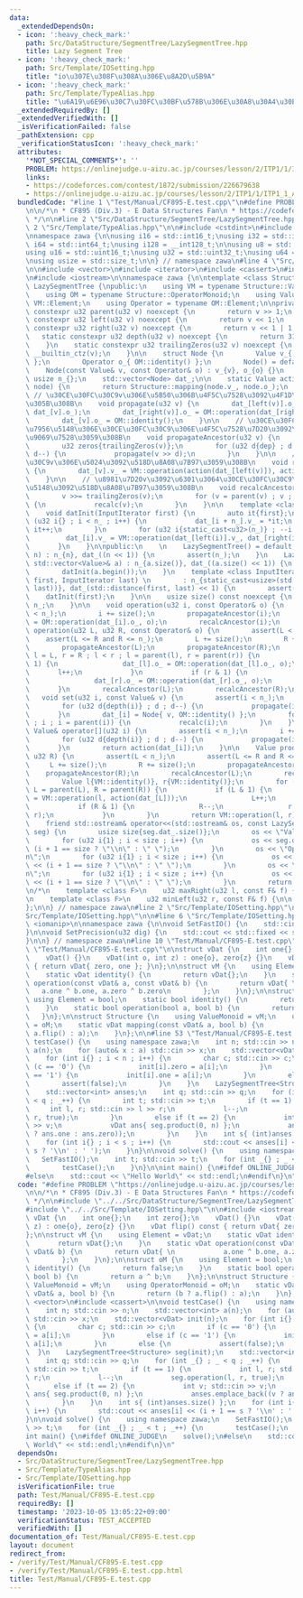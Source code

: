 ```yaml
---
data:
  _extendedDependsOn:
  - icon: ':heavy_check_mark:'
    path: Src/DataStructure/SegmentTree/LazySegmentTree.hpp
    title: Lazy Segment Tree
  - icon: ':heavy_check_mark:'
    path: Src/Template/IOSetting.hpp
    title: "io\u307E\u308F\u308A\u306E\u8A2D\u5B9A"
  - icon: ':heavy_check_mark:'
    path: Src/Template/TypeAlias.hpp
    title: "\u6A19\u6E96\u30C7\u30FC\u30BF\u578B\u306E\u30A8\u30A4\u30EA\u30A2\u30B9"
  _extendedRequiredBy: []
  _extendedVerifiedWith: []
  _isVerificationFailed: false
  _pathExtension: cpp
  _verificationStatusIcon: ':heavy_check_mark:'
  attributes:
    '*NOT_SPECIAL_COMMENTS*': ''
    PROBLEM: https://onlinejudge.u-aizu.ac.jp/courses/lesson/2/ITP1/1/ITP1_1_A
    links:
    - https://codeforces.com/contest/1872/submission/226679638
    - https://onlinejudge.u-aizu.ac.jp/courses/lesson/2/ITP1/1/ITP1_1_A
  bundledCode: "#line 1 \"Test/Manual/CF895-E.test.cpp\"\n#define PROBLEM \"https://onlinejudge.u-aizu.ac.jp/courses/lesson/2/ITP1/1/ITP1_1_A\"\
    \n\n/*\n * CF895 (Div.3) - E Data Structures Fan\n * https://codeforces.com/contest/1872/submission/226679638\n\
    \ */\n\n#line 2 \"Src/DataStructure/SegmentTree/LazySegmentTree.hpp\"\n\n#line\
    \ 2 \"Src/Template/TypeAlias.hpp\"\n\n#include <cstdint>\n#include <cstddef>\n\
    \nnamespace zawa {\n\nusing i16 = std::int16_t;\nusing i32 = std::int32_t;\nusing\
    \ i64 = std::int64_t;\nusing i128 = __int128_t;\n\nusing u8 = std::uint8_t;\n\
    using u16 = std::uint16_t;\nusing u32 = std::uint32_t;\nusing u64 = std::uint64_t;\n\
    \nusing usize = std::size_t;\n\n} // namespace zawa\n#line 4 \"Src/DataStructure/SegmentTree/LazySegmentTree.hpp\"\
    \n\n#include <vector>\n#include <iterator>\n#include <cassert>\n#include <ostream>\n\
    \n#include <iostream>\n\nnamespace zawa {\n\ntemplate <class Structure>\nclass\
    \ LazySegmentTree {\npublic:\n    using VM = typename Structure::ValueMonoid;\n\
    \    using OM = typename Structure::OperatorMonoid;\n    using Value = typename\
    \ VM::Element;\n    using Operator = typename OM::Element;\n\nprivate:\n    static\
    \ constexpr u32 parent(u32 v) noexcept {\n        return v >> 1;\n    }\n    static\
    \ constexpr u32 left(u32 v) noexcept {\n        return v << 1;\n    }\n    static\
    \ constexpr u32 right(u32 v) noexcept {\n        return v << 1 | 1;\n    }\n \
    \   static constexpr u32 depth(u32 v) noexcept {\n        return 31u - __builtin_clz(v);\n\
    \    }\n    static constexpr u32 trailingZeros(u32 v) noexcept {\n        return\
    \ __builtin_ctz(v);\n    }\n\n    struct Node {\n        Value v_{ VM::identity()\
    \ };\n        Operator o_{ OM::identity() };\n        Node() = default;\n    \
    \    Node(const Value& v, const Operator& o) : v_{v}, o_{o} {}\n    };\n\n   \
    \ usize n_{};\n    std::vector<Node> dat_;\n\n    static Value action(const Node&\
    \ node) {\n        return Structure::mapping(node.v_, node.o_);\n    }\n\n   \
    \ // \u30CE\u30FC\u30C9v\u306E\u5B50\u306B\u4F5C\u7528\u3092\u4F1D\u64AD\u3055\
    \u305B\u308B\n    void propagate(u32 v) {\n        dat_[left(v)].o_ = OM::operation(dat_[left(v)].o_,\
    \ dat_[v].o_);\n        dat_[right(v)].o_ = OM::operation(dat_[right(v)].o_, dat_[v].o_);\n\
    \        dat_[v].o_ = OM::identity();\n    }\n\n    // \u30CE\u30FC\u30C9v\u306E\
    \u7956\u5148\u306E\u30CE\u30FC\u30C9\u306E\u4F5C\u7528\u7D20\u3092\u5168\u3066\
    \u9069\u7528\u3059\u308B\n    void propagateAncestor(u32 v) {\n        u32 dep{depth(v)};\n\
    \        u32 zeros{trailingZeros(v)};\n        for (u32 d{dep} ; d != zeros ;\
    \ d--) {\n            propagate(v >> d);\n        }\n    }\n\n    // \u30CE\u30FC\
    \u30C9v\u306E\u5024\u3092\u518D\u8A08\u7B97\u3059\u308B\n    void recalc(u32 v)\
    \ {\n        dat_[v].v_ = VM::operation(action(dat_[left(v)]), action(dat_[right(v)]));\n\
    \    }\n\n    // \u8981\u7D20v\u3092\u6301\u3064\u30CE\u30FC\u30C9\u306E\u7956\
    \u5148\u3092\u518D\u8A08\u7B97\u3059\u308B\n    void recalcAncestor(u32 v) {\n\
    \        v >>= trailingZeros(v);\n        for (v = parent(v) ; v ; v = parent(v))\
    \ {\n            recalc(v);\n        }\n    }\n\n    template <class InputIterator>\n\
    \    void datInit(InputIterator first) {\n        auto it{first};\n        for\
    \ (u32 i{} ; i < n_ ; i++) {\n            dat_[i + n_].v_ = *it;\n           \
    \ it++;\n        }\n        for (u32 i{static_cast<u32>(n_)} ; --i ; ) {\n   \
    \         dat_[i].v_ = VM::operation(dat_[left(i)].v_, dat_[right(i)].v_);\n \
    \       }\n    }\n\npublic:\n    \n    LazySegmentTree() = default;\n    LazySegmentTree(usize\
    \ n) : n_{n}, dat_((n << 1)) {\n        assert(n_);\n    }\n    LazySegmentTree(const\
    \ std::vector<Value>& a) : n_{a.size()}, dat_((a.size() << 1)) {\n        assert(!a.empty());\n\
    \        datInit(a.begin());\n    }\n    template <class InputIterator>\n    LazySegmentTree(InputIterator\
    \ first, InputIterator last) \n        : n_{static_cast<usize>(std::distance(first,\
    \ last))}, dat_(std::distance(first, last) << 1) {\n        assert(n_);\n    \
    \    datInit(first);\n    }\n\n    usize size() const noexcept {\n        return\
    \ n_;\n    }\n\n    void operation(u32 i, const Operator& o) {\n        assert(i\
    \ < n_);\n        i += size();\n        propagateAncestor(i);\n        dat_[i].o_\
    \ = OM::operation(dat_[i].o_, o);\n        recalcAncestor(i);\n    }\n\n    void\
    \ operation(u32 L, u32 R, const Operator& o) {\n        assert(L < n_);\n    \
    \    assert(L <= R and R <= n_);\n        L += size();\n        R += size();\n\
    \        propagateAncestor(L);\n        propagateAncestor(R);\n        for (u32\
    \ l = L, r = R ; l < r ; l = parent(l), r = parent(r)) {\n            if (l &\
    \ 1) {\n                dat_[l].o_ = OM::operation(dat_[l].o_, o);\n         \
    \       l++;\n            }\n            if (r & 1) {\n                r--;\n\
    \                dat_[r].o_ = OM::operation(dat_[r].o_, o);\n            }\n \
    \       }\n        recalcAncestor(L);\n        recalcAncestor(R);\n    }\n\n \
    \   void set(u32 i, const Value& v) {\n        assert(i < n_);\n        i += size();\n\
    \        for (u32 d{depth(i)} ; d ; d--) {\n            propagate(i >> d);\n \
    \       }\n        dat_[i] = Node{ v, OM::identity() };\n        for (i = parent(i)\
    \ ; i ; i = parent(i)) {\n            recalc(i);\n        }\n    }\n\n    const\
    \ Value& operator[](u32 i) {\n        assert(i < n_);\n        i += size();\n\
    \        for (u32 d{depth(i)} ; d ; d--) {\n            propagate(i >> d);\n \
    \       }\n        return action(dat_[i]);\n    }\n\n    Value product(u32 L,\
    \ u32 R) {\n        assert(L < n_);\n        assert(L <= R and R <= n_);\n   \
    \     L += size();\n        R += size();\n        propagateAncestor(L);\n    \
    \    propagateAncestor(R);\n        recalcAncestor(L);\n        recalcAncestor(R);\n\
    \        Value l{VM::identity()}, r{VM::identity()};\n        for ( ; L < R ;\
    \ L = parent(L), R = parent(R)) {\n            if (L & 1) {\n                l\
    \ = VM::operation(l, action(dat_[L]));\n                L++;\n            }\n\
    \            if (R & 1) {\n                R--;\n                r = VM::operation(action(dat_[R]),\
    \ r);\n            }\n        }\n        return VM::operation(l, r);\n    }\n\n\
    \    friend std::ostream& operator<<(std::ostream& os, const LazySegmentTree&\
    \ seg) {\n        usize size{seg.dat_.size()};\n        os << \"Value :\\n\";\n\
    \        for (u32 i{1} ; i < size ; i++) {\n            os << seg.dat_[i].v_ <<\
    \ (i + 1 == size ? \"\\n\" : \" \");\n        }\n        os << \"Operator :\\\
    n\";\n        for (u32 i{1} ; i < size ; i++) {\n            os << seg.dat_[i].o_\
    \ << (i + 1 == size ? \"\\n\" : \" \");\n        }\n        os << \"Action :\\\
    n\";\n        for (u32 i{1} ; i < size ; i++) {\n            os << action(seg.dat_[i])\
    \ << (i + 1 == size ? \"\\n\" : \" \");\n        }\n        return os;\n    }\n\
    \n/*\n    template <class F>\n    u32 maxRight(u32 l, const F& f) {\n\n    }\n\
    \n    template <class F>\n    u32 minLeft(u32 r, const F& f) {\n\n    }\n*/\n\
    };\n\n} // namespace zawa\n#line 2 \"Src/Template/IOSetting.hpp\"\n\n#line 4 \"\
    Src/Template/IOSetting.hpp\"\n\n#line 6 \"Src/Template/IOSetting.hpp\"\n#include\
    \ <iomanip>\n\nnamespace zawa {\n\nvoid SetFastIO() {\n    std::cin.tie(nullptr)->sync_with_stdio(false);\n\
    }\n\nvoid SetPrecision(u32 dig) {\n    std::cout << std::fixed << std::setprecision(dig);\n\
    }\n\n} // namespace zawa\n#line 10 \"Test/Manual/CF895-E.test.cpp\"\n\n#line 12\
    \ \"Test/Manual/CF895-E.test.cpp\"\n\nstruct vDat {\n    int one{};\n    int zero{};\n\
    \    vDat() {}\n    vDat(int o, int z) : one{o}, zero{z} {}\n    vDat flip() const\
    \ { return vDat{ zero, one }; }\n};\n\nstruct vM {\n    using Element = vDat;\n\
    \    static vDat identity() {\n        return vDat{};\n    }\n    static vDat\
    \ operation(const vDat& a, const vDat& b) {\n        return vDat{ \n         \
    \   a.one ^ b.one, a.zero ^ b.zero\n        };\n    }\n};\n\nstruct oM {\n   \
    \ using Element = bool;\n    static bool identity() {\n        return false;\n\
    \    }\n    static bool operation(bool a, bool b) {\n        return a ^ b;\n \
    \   }\n};\n\nstruct Structure {\n    using ValueMonoid = vM;\n    using OperatorMonoid\
    \ = oM;\n    static vDat mapping(const vDat& a, bool b) {\n        return (b ?\
    \ a.flip() : a);\n    }\n};\n\n#line 53 \"Test/Manual/CF895-E.test.cpp\"\n\nvoid\
    \ testCase() {\n    using namespace zawa;\n    int n; std::cin >> n;\n    std::vector<int>\
    \ a(n);\n    for (auto& x : a) std::cin >> x;\n    std::vector<vDat> init(n);\n\
    \    for (int i{} ; i < n ; i++) {\n        char c; std::cin >> c;\n        if\
    \ (c == '0') {\n            init[i].zero = a[i];\n        }\n        else if (c\
    \ == '1') {\n            init[i].one = a[i];\n        }\n        else {\n    \
    \        assert(false);\n        }\n    }\n    LazySegmentTree<Structure> seg(init);\n\
    \    std::vector<int> anses;\n    int q; std::cin >> q;\n    for (int _{} ; _\
    \ < q ; _++) {\n        int t; std::cin >> t;\n        if (t == 1) {\n       \
    \     int l, r; std::cin >> l >> r;\n            l--;\n            seg.operation(l,\
    \ r, true);\n        }\n        else if (t == 2) {\n            int v; std::cin\
    \ >> v;\n            vDat ans{ seg.product(0, n) };\n            anses.emplace_back((v\
    \ ? ans.one : ans.zero));\n        }\n    }\n    int s{ (int)anses.size() };\n\
    \    for (int i{} ; i < s ; i++) {\n        std::cout << anses[i] << (i + 1 ==\
    \ s ? '\\n' : ' ');\n    }\n}\n\nvoid solve() {\n    using namespace zawa;\n \
    \   SetFastIO();\n    int t; std::cin >> t;\n    for (int _{} ; _ < t ; _++) {\n\
    \        testCase();\n    }\n}\n\nint main() {\n#ifdef ONLINE_JUDGE\n    solve();\n\
    #else\n    std::cout << \"Hello World\" << std::endl;\n#endif\n}\n"
  code: "#define PROBLEM \"https://onlinejudge.u-aizu.ac.jp/courses/lesson/2/ITP1/1/ITP1_1_A\"\
    \n\n/*\n * CF895 (Div.3) - E Data Structures Fan\n * https://codeforces.com/contest/1872/submission/226679638\n\
    \ */\n\n#include \"../../Src/DataStructure/SegmentTree/LazySegmentTree.hpp\"\n\
    #include \"../../Src/Template/IOSetting.hpp\"\n\n#include <iostream>\n\nstruct\
    \ vDat {\n    int one{};\n    int zero{};\n    vDat() {}\n    vDat(int o, int\
    \ z) : one{o}, zero{z} {}\n    vDat flip() const { return vDat{ zero, one }; }\n\
    };\n\nstruct vM {\n    using Element = vDat;\n    static vDat identity() {\n \
    \       return vDat{};\n    }\n    static vDat operation(const vDat& a, const\
    \ vDat& b) {\n        return vDat{ \n            a.one ^ b.one, a.zero ^ b.zero\n\
    \        };\n    }\n};\n\nstruct oM {\n    using Element = bool;\n    static bool\
    \ identity() {\n        return false;\n    }\n    static bool operation(bool a,\
    \ bool b) {\n        return a ^ b;\n    }\n};\n\nstruct Structure {\n    using\
    \ ValueMonoid = vM;\n    using OperatorMonoid = oM;\n    static vDat mapping(const\
    \ vDat& a, bool b) {\n        return (b ? a.flip() : a);\n    }\n};\n\n#include\
    \ <vector>\n#include <cassert>\n\nvoid testCase() {\n    using namespace zawa;\n\
    \    int n; std::cin >> n;\n    std::vector<int> a(n);\n    for (auto& x : a)\
    \ std::cin >> x;\n    std::vector<vDat> init(n);\n    for (int i{} ; i < n ; i++)\
    \ {\n        char c; std::cin >> c;\n        if (c == '0') {\n            init[i].zero\
    \ = a[i];\n        }\n        else if (c == '1') {\n            init[i].one =\
    \ a[i];\n        }\n        else {\n            assert(false);\n        }\n  \
    \  }\n    LazySegmentTree<Structure> seg(init);\n    std::vector<int> anses;\n\
    \    int q; std::cin >> q;\n    for (int _{} ; _ < q ; _++) {\n        int t;\
    \ std::cin >> t;\n        if (t == 1) {\n            int l, r; std::cin >> l >>\
    \ r;\n            l--;\n            seg.operation(l, r, true);\n        }\n  \
    \      else if (t == 2) {\n            int v; std::cin >> v;\n            vDat\
    \ ans{ seg.product(0, n) };\n            anses.emplace_back((v ? ans.one : ans.zero));\n\
    \        }\n    }\n    int s{ (int)anses.size() };\n    for (int i{} ; i < s ;\
    \ i++) {\n        std::cout << anses[i] << (i + 1 == s ? '\\n' : ' ');\n    }\n\
    }\n\nvoid solve() {\n    using namespace zawa;\n    SetFastIO();\n    int t; std::cin\
    \ >> t;\n    for (int _{} ; _ < t ; _++) {\n        testCase();\n    }\n}\n\n\
    int main() {\n#ifdef ONLINE_JUDGE\n    solve();\n#else\n    std::cout << \"Hello\
    \ World\" << std::endl;\n#endif\n}\n"
  dependsOn:
  - Src/DataStructure/SegmentTree/LazySegmentTree.hpp
  - Src/Template/TypeAlias.hpp
  - Src/Template/IOSetting.hpp
  isVerificationFile: true
  path: Test/Manual/CF895-E.test.cpp
  requiredBy: []
  timestamp: '2023-10-05 13:05:22+09:00'
  verificationStatus: TEST_ACCEPTED
  verifiedWith: []
documentation_of: Test/Manual/CF895-E.test.cpp
layout: document
redirect_from:
- /verify/Test/Manual/CF895-E.test.cpp
- /verify/Test/Manual/CF895-E.test.cpp.html
title: Test/Manual/CF895-E.test.cpp
---
```

